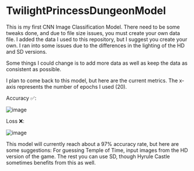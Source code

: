 # TwilightPrincessDungeonModel

This is my first CNN Image Classification Model.
There need to be some tweaks done, and due to file size issues, you must create your own data file.
I added the data I used to this repository, but I suggest you create your own. I ran into some issues due to the differences in the lighting of the HD and SD versions.

Some things I could change is to add more data as well as keep the data as consistent as possible.

I plan to come back to this model, but here are the current metrics. The x-axis represents the number of epochs I used (20).

Accuracy ✅:

![image](https://github.com/user-attachments/assets/21862041-666a-46db-bd6f-9442b8d2e25c)

Loss ❌:

![image](https://github.com/user-attachments/assets/d2da1725-589d-4cd1-8f3b-7d467b19ba20)

This model will currently reach about a 97% accuracy rate, but here are some suggestions:
For guessing Temple of Time, input images from the HD version of the game.
The rest you can use SD, though Hyrule Castle sometimes benefits from this as well.
